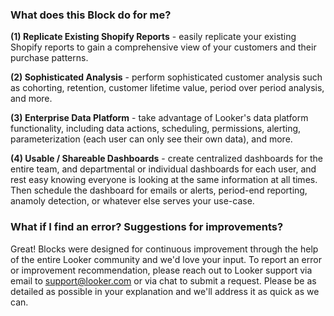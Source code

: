 ### What does this Block do for me?

**(1) Replicate Existing Shopify Reports** - easily replicate your existing Shopify reports to gain a comprehensive view of your customers and their purchase patterns.

**(2) Sophisticated Analysis** - perform sophisticated customer analysis such as cohorting, retention, customer lifetime value, period over period analysis, and more.

**(3) Enterprise Data Platform** - take advantage of Looker's data platform functionality, including data actions, scheduling, permissions, alerting, parameterization (each user can only see their own data), and more.

**(4) Usable / Shareable Dashboards** - create centralized dashboards for the entire team, and departmental or individual dashboards for each user, and rest easy knowing everyone is looking at the same information at all times. Then schedule the dashboard for emails or alerts, period-end reporting, anamoly detection, or whatever else serves your use-case.

### What if I find an error? Suggestions for improvements?

Great! Blocks were designed for continuous improvement through the help of the entire Looker community and we'd love your input. To report an error or improvement recommendation, please reach out to Looker support via email to support@looker.com or via chat to submit a request. Please be as detailed as possible in your explanation and we'll address it as quick as we can.

